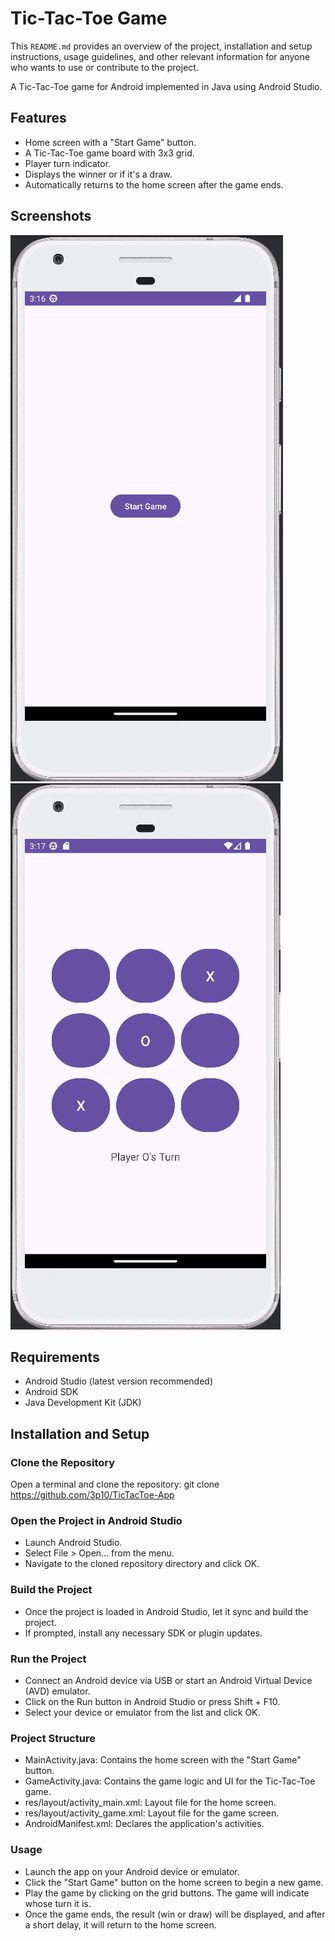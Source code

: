 # Tic-Tac-Toe Game

This `README.md` provides an overview of the project, installation and setup instructions, usage guidelines, and other relevant information for anyone who wants to use or contribute to the project.

A Tic-Tac-Toe game for Android implemented in Java using Android Studio.

## Features

- Home screen with a "Start Game" button.
- A Tic-Tac-Toe game board with 3x3 grid.
- Player turn indicator.
- Displays the winner or if it's a draw.
- Automatically returns to the home screen after the game ends.

## Screenshots

![Home Screen](screenshots/home_screen.png)
![Game Screen](screenshots/game_screen.png)

## Requirements

- Android Studio (latest version recommended)
- Android SDK
- Java Development Kit (JDK)

## Installation and Setup

### Clone the Repository

Open a terminal and clone the repository:
git clone https://github.com/3p10/TicTacToe-App

### Open the Project in Android Studio

- Launch Android Studio.
- Select File > Open... from the menu.
- Navigate to the cloned repository directory and click OK.

### Build the Project

- Once the project is loaded in Android Studio, let it sync and build the project.
- If prompted, install any necessary SDK or plugin updates.

### Run the Project

- Connect an Android device via USB or start an Android Virtual Device (AVD) emulator.
- Click on the Run button in Android Studio or press Shift + F10.
- Select your device or emulator from the list and click OK.

### Project Structure

- MainActivity.java: Contains the home screen with the "Start Game" button.
- GameActivity.java: Contains the game logic and UI for the Tic-Tac-Toe game.
- res/layout/activity_main.xml: Layout file for the home screen.
- res/layout/activity_game.xml: Layout file for the game screen.
- AndroidManifest.xml: Declares the application's activities.

### Usage

- Launch the app on your Android device or emulator.
- Click the "Start Game" button on the home screen to begin a new game.
- Play the game by clicking on the grid buttons. The game will indicate whose turn it is.
- Once the game ends, the result (win or draw) will be displayed, and after a short delay, it will return to the home screen.
